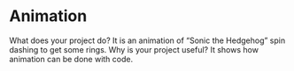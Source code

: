 # Animation
What does your project do? It is an animation of “Sonic the Hedgehog” spin dashing to get some rings.
Why is your project useful? It shows how animation can be done with code.
